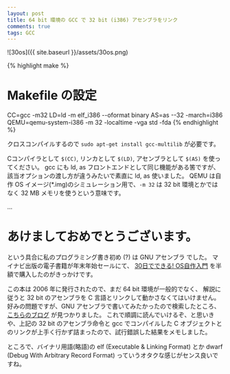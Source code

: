 ```yaml
---
layout: post
title: 64 bit 環境の GCC で 32 bit (i386) アセンブラをリンク
comments: true
tags: GCC
---
```


![30os]({{ site.baseurl }}/assets/30os.png)


{% highlight make %}
# Makefile の設定
CC=gcc -m32
LD=ld -m elf_i386 --oformat binary
AS=as --32 -march=i386
QEMU=qemu-system-i386 -m 32 -localtime -vga std -fda
{% endhighlight %}

クロスコンパイルするので `sudo apt-get install gcc-multilib` が必要です。

Cコンパイラとして `$(CC)`, リンカとして `$(LD)`, アセンブラとして `$(AS)` を使ってください。
gcc にも ld, as フロントエンドとして同じ機能がある筈ですが、該当オプションの渡し方が違うみたいで素直に ld, as 使いました。
QEMU は自作 OS イメージ(*.img)のシミュレーション用で、`-m 32` は 32 bit 環境とかではなく 32 MB メモリを使うという意味です。


...

# あけましておめでとうございます。

という具合に私のプログラミング書き初め (?) は GNU アセンブラ でした。
マイナビ出版の電子書籍が年末年始セールにて、
[30日でできる! OS自作入門](http://tatsu-zine.com/books/make-your-own-os-in30days)
を半額で購入したのがきっかけです。

この本は 2006 年に発行されたので、まだ 64 bit 環境が一般的でなく、
解説に従うと 32 bit のアセンブラを C 言語とリンクして動かさなくてはいけません。
好みの問題ですが、GNU アセンブラで書いてみたかったので検索したところ、
[こちらのブログ](http://cyberbird.indiesj.com/x86%E3%80%80os%E8%87%AA%E4%BD%9C%E5%85%A5%E9%96%80/?pageNo=3) が見つかりました。
これで順調に読んでいけるぞ、と思いきや、上記の 32 bit のアセンブラ命令と gcc でコンパイルした
C オブジェクトとのリンクが上手く行かず詰まったので、試行錯誤した結果をメモしました。

ところで、バイナリ用語(略語)の elf (Executable & Linking Format) とか dwarf (Debug With Arbitrary Record Format) っていうオタクな感じがセンス良いですね。
